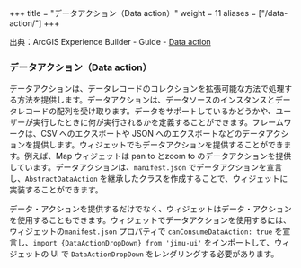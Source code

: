 +++
title = "データアクション（Data action）"
weight = 11
aliases = ["/data-action/"]
+++

出典：ArcGIS Experience Builder - Guide - [Data action](https://developers.arcgis.com/experience-builder/guide/core-concepts/data-action/)

### データアクション（Data action）
データアクションは、データレコードのコレクションを拡張可能な方法で処理する方法を提供します。データアクションは、データソースのインスタンスとデータレコードの配列を受け取ります。データをサポートしているかどうかや、ユーザーが実行したときに何が実行されるかを定義することができます。フレームワークは、CSV へのエクスポートや JSON へのエクスポートなどのデータアクションを提供します。ウィジェットでもデータアクションを提供することができます。例えば、Map ウィジェットは pan to とzoom to のデータアクションを提供しています。データアクションは、`manifest.json` でデータアクションを宣言し、`AbstractDataAction` を継承したクラスを作成することで、ウィジェットに実装することができます。

データ・アクションを提供するだけでなく、ウィジェットはデータ・アクションを使用することもできます。ウィジェットでデータアクションを使用するには、ウィジェットの`manifest.json` プロパティで `canConsumeDataAction: true` を宣言し、`import {DataActionDropDown} from 'jimu-ui'` をインポートして、ウィジェットの UI で `DataActionDropDown` をレンダリングする必要があります。